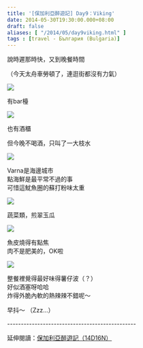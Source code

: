 ```yaml
---
title: '[保加利亞醉遊記] Day9：Viking'
date: 2014-05-30T19:30:00.000+08:00
draft: false
aliases: [ "/2014/05/day9viking.html" ]
tags : [travel - България (Bulgaria)]
---
```


說時遲那時快，又到晚餐時間  

（今天太舟車勞頓了，連逛街都沒有力氣）

[![](https://4.bp.blogspot.com/-43VNYWnzjXM/XDsTOxsxjSI/AAAAAAAAFWg/RLvSNXIyVm4DooShOUdJU2lTjgAPnvzhQCLcBGAs/s640/14111249870_db4f09ecda_z.jpg)](https://4.bp.blogspot.com/-43VNYWnzjXM/XDsTOxsxjSI/AAAAAAAAFWg/RLvSNXIyVm4DooShOUdJU2lTjgAPnvzhQCLcBGAs/s1600/14111249870_db4f09ecda_z.jpg)

有bar檯

[![](https://1.bp.blogspot.com/-bIiOwqSIPWg/XDsTU04JQ0I/AAAAAAAAFWk/6K_3Q1K8jOw5O5xwaDQrOvOd4D_kR3Y7ACLcBGAs/s640/14297898355_1425f49d4d_z.jpg)](https://1.bp.blogspot.com/-bIiOwqSIPWg/XDsTU04JQ0I/AAAAAAAAFWk/6K_3Q1K8jOw5O5xwaDQrOvOd4D_kR3Y7ACLcBGAs/s1600/14297898355_1425f49d4d_z.jpg)

也有酒櫃

但今晚不喝酒，只叫了一大枝水  

[![](https://3.bp.blogspot.com/-XYe6_k81I0c/XDsTcmR6ZtI/AAAAAAAAFWo/cCH83ycgHLsMoKA1rGtQ46URRwDL5wwpwCLcBGAs/s640/14111345607_a14c4ab79c_z.jpg)](https://3.bp.blogspot.com/-XYe6_k81I0c/XDsTcmR6ZtI/AAAAAAAAFWo/cCH83ycgHLsMoKA1rGtQ46URRwDL5wwpwCLcBGAs/s1600/14111345607_a14c4ab79c_z.jpg)

Varna是海邊城市  
點海鮮是最平常不過的事  
可惜這魷魚圈的蘇打粉味太重  

[![](https://1.bp.blogspot.com/-HL27R8piZ18/XDsTs4lGzvI/AAAAAAAAFW4/y_gtMxTfuJA1WWC1QVrn43qZy_Ekze8egCLcBGAs/s640/14274756356_b93583c06a_z.jpg)](https://1.bp.blogspot.com/-HL27R8piZ18/XDsTs4lGzvI/AAAAAAAAFW4/y_gtMxTfuJA1WWC1QVrn43qZy_Ekze8egCLcBGAs/s1600/14274756356_b93583c06a_z.jpg)

蔬菜類，煎翠玉瓜  

[![](https://2.bp.blogspot.com/-SLZrPyIvhmQ/XDsTxprHvDI/AAAAAAAAFW8/3BXCmuCGx_kOMdbBKMUGEumTbOA1Ngm8wCLcBGAs/s640/14111252560_33d7a1965d_z.jpg)](https://2.bp.blogspot.com/-SLZrPyIvhmQ/XDsTxprHvDI/AAAAAAAAFW8/3BXCmuCGx_kOMdbBKMUGEumTbOA1Ngm8wCLcBGAs/s1600/14111252560_33d7a1965d_z.jpg)

魚皮燒得有點焦  
肉不是肥美的，OK啦  

[![](https://4.bp.blogspot.com/-q7TnR-x1YO0/XDsT2PyNnjI/AAAAAAAAFXA/WtqVkmrV09MVmkd8hm-z0m3kBcKgv1o8QCLcBGAs/s640/14111344707_28f23bdc1e_z.jpg)](https://4.bp.blogspot.com/-q7TnR-x1YO0/XDsT2PyNnjI/AAAAAAAAFXA/WtqVkmrV09MVmkd8hm-z0m3kBcKgv1o8QCLcBGAs/s1600/14111344707_28f23bdc1e_z.jpg)

整餐裡覺得最好味得薯仔波（？）  
好似酒塞呀哈哈  
炸得外脆內軟的熱辣辣不錯呢～  
  
早抖～ （Zzz...）  
  
\-----------------------------------------------  
  
延伸閱讀：[保加利亞醉遊記（14D16N）](http://www.hidie.net/2014/06/14d16n.html)